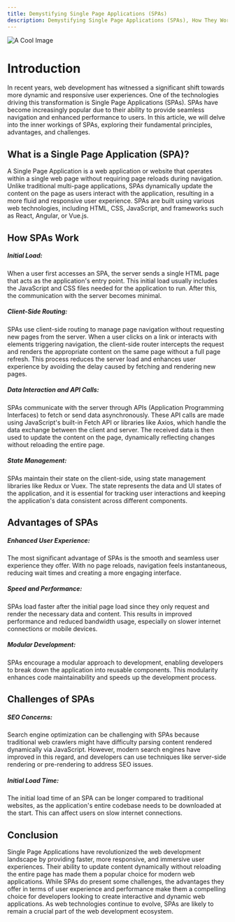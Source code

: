 ```yaml
---
title: Demystifying Single Page Applications (SPAs)
description: Demystifying Single Page Applications (SPAs), How They Work and Why They Matter
---
```


![A Cool Image](/posts/spa.jpg)


# Introduction

In recent years, web development has witnessed a significant shift towards more dynamic and responsive user experiences. One of the technologies driving this transformation is Single Page Applications (SPAs). SPAs have become increasingly popular due to their ability to provide seamless navigation and enhanced performance to users. In this article, we will delve into the inner workings of SPAs, exploring their fundamental principles, advantages, and challenges.

## What is a Single Page Application (SPA)?


A Single Page Application is a web application or website that operates within a single web page without requiring page reloads during navigation. Unlike traditional multi-page applications, SPAs dynamically update the content on the page as users interact with the application, resulting in a more fluid and responsive user experience. SPAs are built using various web technologies, including HTML, CSS, JavaScript, and frameworks such as React, Angular, or Vue.js.


## How SPAs Work

##### Initial Load:

When a user first accesses an SPA, the server sends a single HTML page that acts as the application's entry point. This initial load usually includes the JavaScript and CSS files needed for the application to run. After this, the communication with the server becomes minimal.

##### Client-Side Routing:

SPAs use client-side routing to manage page navigation without requesting new pages from the server. When a user clicks on a link or interacts with elements triggering navigation, the client-side router intercepts the request and renders the appropriate content on the same page without a full page refresh. This process reduces the server load and enhances user experience by avoiding the delay caused by fetching and rendering new pages.

##### Data Interaction and API Calls:

SPAs communicate with the server through APIs (Application Programming Interfaces) to fetch or send data asynchronously. These API calls are made using JavaScript's built-in Fetch API or libraries like Axios, which handle the data exchange between the client and server. The received data is then used to update the content on the page, dynamically reflecting changes without reloading the entire page.

##### State Management:

SPAs maintain their state on the client-side, using state management libraries like Redux or Vuex. The state represents the data and UI states of the application, and it is essential for tracking user interactions and keeping the application's data consistent across different components.

## Advantages of SPAs

##### Enhanced User Experience:

The most significant advantage of SPAs is the smooth and seamless user experience they offer. With no page reloads, navigation feels instantaneous, reducing wait times and creating a more engaging interface.

##### Speed and Performance:

SPAs load faster after the initial page load since they only request and render the necessary data and content. This results in improved performance and reduced bandwidth usage, especially on slower internet connections or mobile devices.

##### Modular Development:

SPAs encourage a modular approach to development, enabling developers to break down the application into reusable components. This modularity enhances code maintainability and speeds up the development process.

## Challenges of SPAs

##### SEO Concerns:

Search engine optimization can be challenging with SPAs because traditional web crawlers might have difficulty parsing content rendered dynamically via JavaScript. However, modern search engines have improved in this regard, and developers can use techniques like server-side rendering or pre-rendering to address SEO issues.

##### Initial Load Time:

The initial load time of an SPA can be longer compared to traditional websites, as the application's entire codebase needs to be downloaded at the start. This can affect users on slow internet connections.

## Conclusion

Single Page Applications have revolutionized the web development landscape by providing faster, more responsive, and immersive user experiences. Their ability to update content dynamically without reloading the entire page has made them a popular choice for modern web applications. While SPAs do present some challenges, the advantages they offer in terms of user experience and performance make them a compelling choice for developers looking to create interactive and dynamic web applications. As web technologies continue to evolve, SPAs are likely to remain a crucial part of the web development ecosystem.